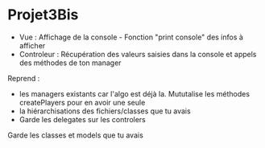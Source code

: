 # Projet3Bis

* Vue : Affichage de la console - Fonction "print console" des infos à afficher
* Controleur : Récupération des valeurs saisies dans la console et appels des méthodes de ton manager

Reprend :
* les managers existants car l'algo est déjà la. Mututalise les méthodes createPlayers pour en avoir une seule
* la hiérarchisations des fichiers/classes que tu avais
* Garde les delegates sur les controlers

Garde les classes et models que tu avais

